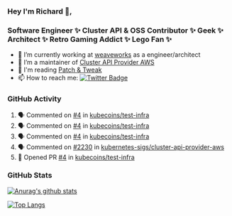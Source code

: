 ### Hey I'm Richard 👋, 

<h3 align="left">Software Engineer ✨ Cluster API & OSS Contributor ✨ Geek ✨ Architect ✨ Retro Gaming Addict ✨ Lego Fan ✨</h3>

- 🔭 I’m currently working at [weaveworks](https://github.com/weaveworks) as a engineer/architect
- 👯 I’m a maintainer of [Cluster API Provider AWS](https://github.com/kubernetes-sigs/cluster-api-provider-aws)
- 💬 I'm reading [Patch & Tweak](https://bjooks.com/products/patch-tweak-exploring-modular-synthesis)
- 📫 How to reach me: [![Twitter Badge](https://img.shields.io/badge/-@fruit_case-00acee?style=flat&logo=Twitter&logoColor=white)](https://twitter.com/intent/follow?screen_name=fruit_case "Follow on Twitter")

### GitHub Activity 

<!--START_SECTION:activity-->
1. 🗣 Commented on [#4](https://github.com/kubecoins/test-infra/issues/4) in [kubecoins/test-infra](https://github.com/kubecoins/test-infra)
2. 🗣 Commented on [#4](https://github.com/kubecoins/test-infra/issues/4) in [kubecoins/test-infra](https://github.com/kubecoins/test-infra)
3. 🗣 Commented on [#4](https://github.com/kubecoins/test-infra/issues/4) in [kubecoins/test-infra](https://github.com/kubecoins/test-infra)
4. 🗣 Commented on [#2230](https://github.com/kubernetes-sigs/cluster-api-provider-aws/issues/2230) in [kubernetes-sigs/cluster-api-provider-aws](https://github.com/kubernetes-sigs/cluster-api-provider-aws)
5. 💪 Opened PR [#4](https://github.com/kubecoins/test-infra/pull/4) in [kubecoins/test-infra](https://github.com/kubecoins/test-infra)
<!--END_SECTION:activity-->

### GitHub Stats

[![Anurag's github stats](https://github-readme-stats.vercel.app/api?username=richardcase&count_private=true&show_icons=true)](https://github.com/anuraghazra/github-readme-stats)

[![Top Langs](https://github-readme-stats.vercel.app/api/top-langs/?username=richardcase&hide=html&layout=compact)](https://github.com/anuraghazra/github-readme-stats)
